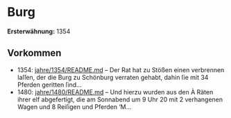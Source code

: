 # Burg

**Ersterwähnung:** 1354

## Vorkommen
- 1354: [jahre/1354/README.md](../jahre/1354/README.md) – Der Rat hat zu Stößen einen verbrennen laſſen, der
die Burg zu Schönburg verraten gehabt, dahin ſie mit
34 Pferden geritten ſind...
- 1480: [jahre/1480/README.md](../jahre/1480/README.md) – Und hierzu wurden aus den
À Räten ihrer elf abgefertigt, die am Sonnabend um 9 Uhr
20 mit 2 verhangenen Wagen und 8 Reiſigen und Pferden
‘M...
